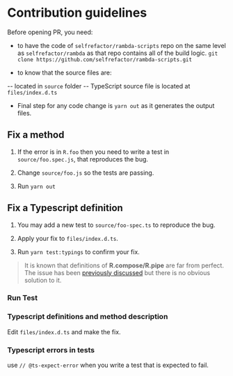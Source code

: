 # Contribution guidelines

Before opening PR, you need:

- to have the code of `selfrefactor/rambda-scripts` repo on the same level as `selfrefactor/rambda` as that repo contains all of the build logic. `git clone https://github.com/selfrefactor/rambda-scripts.git`

- to know that the source files are:

-- located in `source` folder
-- TypeScript source file is located at `files/index.d.ts`

- Final step for any code change is `yarn out` as it generates the output files.

## Fix a method

1. If the error is in `R.foo` then you need to write a test in `source/foo.spec.js`, that reproduces the bug.

2. Change `source/foo.js` so the tests are passing.

3. Run `yarn out`

## Fix a Typescript definition

1. You may add a new test to `source/foo-spec.ts` to reproduce the bug.

2. Apply your fix to `files/index.d.ts`.

3. Run `yarn test:typings` to confirm your fix.

> It is known that definitions of **R.compose/R.pipe** are far from perfect. The issue has been [previously discussed](https://github.com/selfrefactor/rambda/issues/466) but there is no obvious solution to it.

### Run Test


### Typescript definitions and method description

Edit `files/index.d.ts` and make the fix.

### Typescript errors in tests

use `// @ts-expect-error` when you write a test that is expected to fail.
